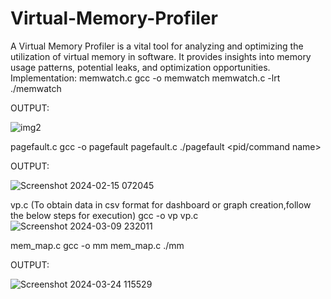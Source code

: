 # Virtual-Memory-Profiler
A Virtual Memory Profiler is a vital tool for analyzing and optimizing the utilization of virtual memory in software. It provides insights into memory usage patterns, potential leaks, and optimization opportunities. ​
Implementation:
memwatch.c
gcc -o memwatch memwatch.c -lrt
./memwatch <pid>

OUTPUT:

![img2](https://github.com/Sirius241/Virtual-Memory-Profiler/assets/130964012/0b552c4d-ae97-4a3c-8822-97afa6ca8a56)

pagefault.c
gcc -o pagefault pagefault.c
./pagefault <pid/command name>

OUTPUT:

![Screenshot 2024-02-15 072045](https://github.com/Sirius241/Virtual-Memory-Profiler/assets/130964012/580c6804-964b-4cfc-ad5d-44f936e99b30)

vp.c
(To obtain data in csv format for dashboard or graph creation,follow the below steps for execution)
gcc -o vp vp.c
![Screenshot 2024-03-09 232011](https://github.com/Sirius241/Virtual-Memory-Profiler/assets/130964012/966cdeed-d32f-4ad5-a1fd-ba55b074f159)

mem_map.c
gcc -o mm mem_map.c
./mm <pid>

OUTPUT:

![Screenshot 2024-03-24 115529](https://github.com/Sirius241/Virtual-Memory-Profiler/assets/130964012/1fd4db43-8e80-4688-8861-506c8286c22c)
